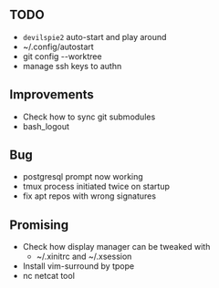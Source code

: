 ## TODO
- `devilspie2` auto-start and play around
- ~/.config/autostart
- git config --worktree
- manage ssh keys to authn

## Improvements
- Check how to sync git submodules
- bash\_logout

## Bug
- postgresql prompt now working
- tmux process initiated twice on startup
- fix apt repos with wrong signatures

## Promising
- Check how display manager can be tweaked with
    * ~/.xinitrc and ~/.xsession
- Install vim-surround by tpope
- nc netcat tool

